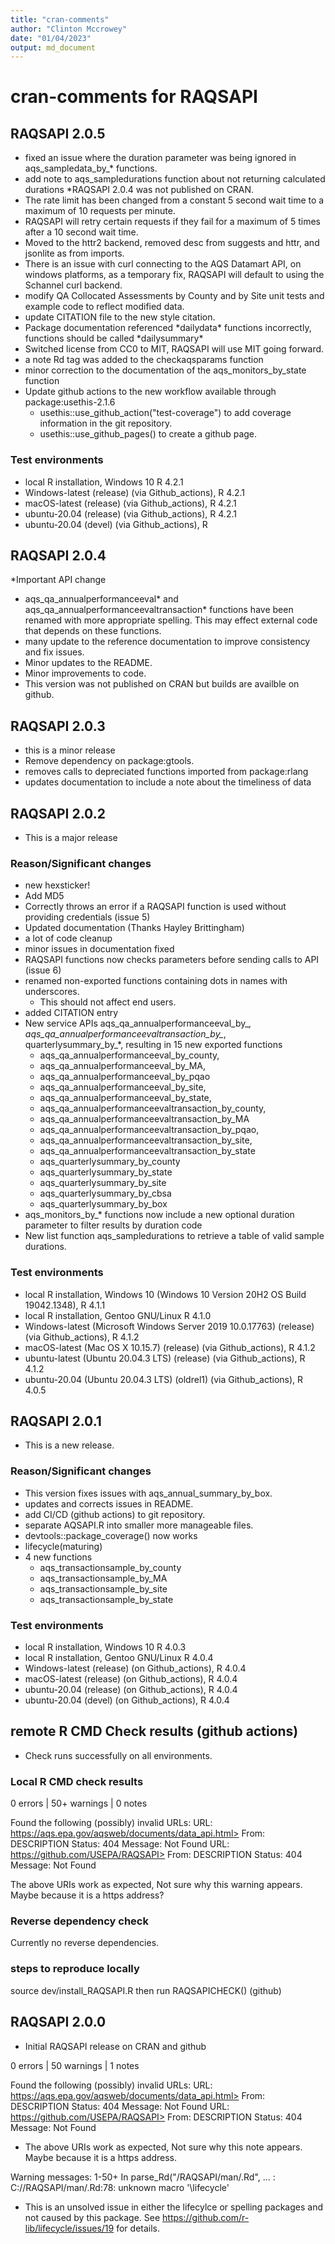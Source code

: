 ```yaml
---
title: "cran-comments"
author: "Clinton Mccrowey"
date: "01/04/2023"
output: md_document
---
```


# cran-comments for RAQSAPI
## RAQSAPI 2.0.5
  - fixed an issue where the duration parameter was being ignored in
    aqs_sampledata_by_* functions.
  - add note to aqs_sampledurations function about not returning calculated
    durations
  *RAQSAPI 2.0.4 was not published on CRAN.
  - The rate limit has been changed from a constant 5 second wait time to a
    maximum of 10 requests per minute.
  - RAQSAPI will retry certain requests if they fail for a maximum of 5 times
    after a 10 second wait time.
  - Moved to the httr2 backend, removed desc from suggests and
    httr, and jsonlite as from imports.
  - There is an issue with curl connecting to the AQS Datamart API, on
    windows platforms, as a temporary fix, RAQSAPI will default to using
    the Schannel curl backend.
  - modify QA Collocated Assessments by County and by Site unit tests and
    example code to reflect modified data.
  - update CITATION file to the new style citation.
  - Package documentation referenced \*dailydata\* functions incorrectly,
    functions should be called \*dailysummary\* 
  - Switched license from CC0 to MIT, RAQSAPI will use MIT going forward.
  - a note Rd tag was added to the checkaqsparams function
  - minor correction to the documentation of the aqs_monitors_by_state
    function
  - Update github actions to the new workflow available through
    package:usethis-2.1.6
    + usethis::use_github_action("test-coverage") to add coverage
    information
    in the git repository.
    + usethis::use_github_pages() to create a github page.
  
### Test environments
* local R installation, Windows 10 R 4.2.1
* Windows-latest (release) (via Github_actions), R 4.2.1
* macOS-latest (release) (via Github_actions), R 4.2.1
* ubuntu-20.04 (release) (via Github_actions), R 4.2.1
* ubuntu-20.04 (devel) (via Github_actions), R 

## RAQSAPI 2.0.4
*Important API change
  - aqs_qa_annualperformanceeval* and aqs_qa_annualperformanceevaltransaction*
    functions have been renamed with more appropriate spelling. This may effect
    external code that depends on these functions.
  - many update to the reference documentation to improve consistency and
    fix issues.
  - Minor updates to the README.
  - Minor improvements to code.
  - This version was not published on CRAN but builds are availble on github.

## RAQSAPI 2.0.3
* this is a minor release
* Remove dependency on package:gtools.
* removes calls to depreciated functions imported from package:rlang
* updates documentation to include a note about the timeliness of data

## RAQSAPI 2.0.2
* This is a major release

### Reason/Significant changes
* new hexsticker!
* Add MD5
* Correctly throws an error if a RAQSAPI function is used without
    providing credentials (issue 5)
* Updated documentation (Thanks Hayley Brittingham)
* a lot of code cleanup
* minor issues in documentation fixed
* RAQSAPI functions now checks parameters before sending calls to API (issue 6)
* renamed non-exported functions containing dots in names with underscores.
    - This should not affect end users.
* added CITATION entry
* New service APIs aqs_qa_annualperformanceeval_by_*,
    aqs_qa_annualperformanceevaltransaction_by_*, quarterlysummary_by_*,
    resulting in 15 new exported functions
    - aqs_qa_annualperformanceeval_by_county,
    - aqs_qa_annualperformanceeval_by_MA,
    - aqs_qa_annualperformanceeval_by_pqao
    - aqs_qa_annualperformanceeval_by_site,
    - aqs_qa_annualperformanceeval_by_state,
    - aqs_qa_annualperformanceevaltransaction_by_county,
    - aqs_qa_annualperformanceevaltransaction_by_MA
    - aqs_qa_annualperformanceevaltransaction_by_pqao,
    - aqs_qa_annualperformanceevaltransaction_by_site,
    - aqs_qa_annualperformanceevaltransaction_by_state
    - aqs_quarterlysummary_by_county
    - aqs_quarterlysummary_by_state
    - aqs_quarterlysummary_by_site
    - aqs_quarterlysummary_by_cbsa
    - aqs_quarterlysummary_by_box
* aqs_monitors_by_\* functions now include a new optional duration parameter
    to filter results by duration code
* New list function aqs_sampledurations to retrieve a table of valid sample
    durations.
    
### Test environments
* local R installation, Windows 10 (Windows 10 Version 20H2 OS Build 19042.1348),
 R 4.1.1
* local R installation, Gentoo GNU/Linux R 4.1.0
* Windows-latest (Microsoft Windows Server 2019
  10.0.17763) (release) (via Github_actions), R 4.1.2
* macOS-latest (Mac OS X 10.15.7) (release) (via Github_actions), R 4.1.2
* ubuntu-latest (Ubuntu 20.04.3 LTS) (release) (via Github_actions), R 4.1.2
* ubuntu-20.04 (Ubuntu 20.04.3 LTS) (oldrel1) (via Github_actions), R 4.0.5

## RAQSAPI 2.0.1
* This is a new release.

### Reason/Significant changes
* This version fixes issues with aqs_annual_summary_by_box.
* updates and corrects issues in README.
* add CI/CD (github actions) to git repository.
* separate AQSAPI.R into smaller more manageable files.
* devtools::package_coverage() now works
* lifecycle(maturing)
* 4 new functions
    - aqs_transactionsample_by_county
    - aqs_transactionsample_by_MA
    - aqs_transactionsample_by_site
    - aqs_transactionsample_by_state

### Test environments
* local R installation, Windows 10 R 4.0.3
* local R installation, Gentoo GNU/Linux R 4.0.4
* Windows-latest (release) (on Github_actions), R 4.0.4
* macOS-latest (release) (on Github_actions), R 4.0.4
* ubuntu-20.04 (release) (on Github_actions), R 4.0.4
* ubuntu-20.04 (devel) (on Github_actions), R 4.0.4

## remote R CMD Check results (github actions)
* Check runs successfully on all environments.

### Local R CMD check results

0 errors | 50+ warnings | 0 notes

Found the following (possibly) invalid URLs:
  URL: https://aqs.epa.gov/aqsweb/documents/data_api.html>
    From: DESCRIPTION
    Status: 404
    Message: Not Found
  URL: https://github.com/USEPA/RAQSAPI>
    From: DESCRIPTION
    Status: 404
    Message: Not Found
    
The above URIs work as expected, Not sure why this warning appears. Maybe
  because it is a https address?
  
### Reverse dependency check
  Currently no reverse dependencies.
  
### steps to reproduce locally
  source dev/install_RAQSAPI.R then run RAQSAPICHECK() (github)


## RAQSAPI 2.0.0
  * Initial RAQSAPI release on CRAN and github
  
  0 errors | 50 warnings | 1 notes

Found the following (possibly) invalid URLs:
  URL: https://aqs.epa.gov/aqsweb/documents/data_api.html>
    From: DESCRIPTION
    Status: 404
    Message: Not Found
  URL: https://github.com/USEPA/RAQSAPI>
    From: DESCRIPTION
    Status: 404
    Message: Not Found
    
* The above URIs work as expected, Not sure why this note appears. Maybe
  because it is a https address.
  
Warning messages:
1-50+ In parse_Rd("/RAQSAPI/man/.Rd", ... :
C://RAQSAPI/man/.Rd:78:
unknown macro '\lifecycle'
* This is an unsolved issue in either the lifecylce or spelling packages and not
  caused by this package.
  See https://github.com/r-lib/lifecycle/issues/19 for details.
